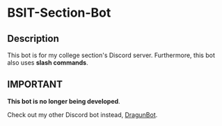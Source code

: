 # BSIT-Section-Bot

## Description

This bot is for my college section's Discord server. Furthermore, this bot also uses **slash commands**.

## IMPORTANT

**This bot is no longer being developed**.

Check out my other Discord bot instead, [DragunBot](https://github.com/DragunWF/DragunBot).
